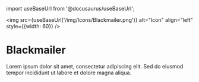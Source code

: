 import useBaseUrl from '@docusaurus/useBaseUrl';

<img src={useBaseUrl('/img/Icons/Blackmailer.png')} alt="Icon" align="left" style={{width: 60}} />
# Blackmailer

Lorem ipsum dolor sit amet, consectetur adipiscing elit. Sed do eiusmod tempor incididunt ut labore et dolore magna aliqua.

